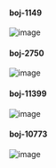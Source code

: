 #### boj-1149
![image](https://user-images.githubusercontent.com/37402072/124304520-c3ba1500-db9e-11eb-8ee2-23dd7fb0be89.png)
#### boj-2750
![image](https://user-images.githubusercontent.com/37402072/124304666-fc59ee80-db9e-11eb-8df8-6d2215c9e592.png)
#### boj-11399
![image](https://user-images.githubusercontent.com/37402072/124357213-47ced400-dc55-11eb-9b85-77dc10831497.png)
#### boj-10773
![image](https://user-images.githubusercontent.com/37402072/124495709-69fe5880-ddf3-11eb-8171-60981b632dba.png)

